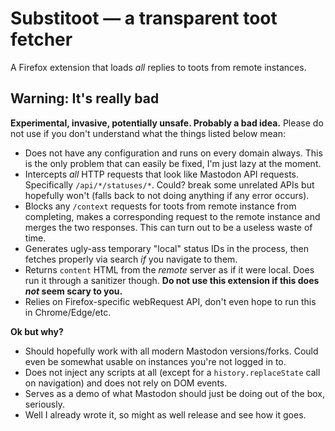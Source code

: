 # Substitoot — a transparent toot fetcher

A Firefox extension that loads *all* replies to toots from remote instances.

## Warning: It's really bad

**Experimental, invasive, potentially unsafe. Probably a bad idea.** Please do not use if you don't understand what the things listed below mean:

* Does not have any configuration and runs on every domain always. This is the only problem that can easily be fixed, I'm just lazy at the moment.
* Intercepts *all* HTTP requests that look like Mastodon API requests. Specifically `/api/*/statuses/*`. Could? break some unrelated APIs but hopefully won't (falls back to not doing anything if any error occurs).
* Blocks any `/context` requests for toots from remote instance from completing, makes a corresponding request to the remote instance and merges the two responses. This can turn out to be a useless waste of time.
* Generates ugly-ass temporary "local" status IDs in the process, then fetches properly via search *if* you navigate to them.
* Returns `content` HTML from the *remote* server as if it were local. Does run it through a sanitizer though. **Do not use this extension if this does *not* seem scary to you.**
* Relies on Firefox-specific webRequest API, don't even hope to run this in Chrome/Edge/etc.

**Ok but why?**

* Should hopefully work with all modern Mastodon versions/forks. Could even be somewhat usable on instances you're not logged in to.
* Does not inject any scripts at all (except for a `history.replaceState` call on navigation) and does not rely on DOM events.
* Serves as a demo of what Mastodon should just be doing out of the box, seriously.
* Well I already wrote it, so might as well release and see how it goes.
